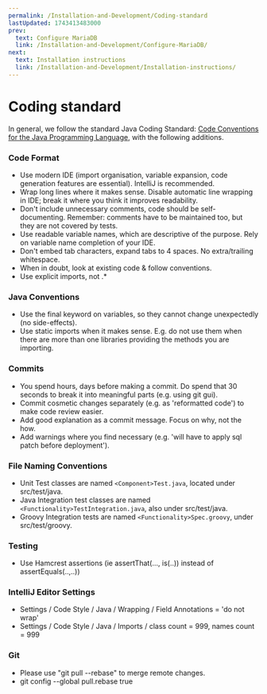 ```yaml
---
permalink: /Installation-and-Development/Coding-standard
lastUpdated: 1743413483000
prev:
  text: Configure MariaDB
  link: /Installation-and-Development/Configure-MariaDB/
next:
  text: Installation instructions
  link: /Installation-and-Development/Installation-instructions/
---
```


# Coding standard

In general, we follow the standard Java Coding Standard: [Code Conventions for the Java Programming Language](https://www.oracle.com/java/technologies/javase/codeconventions-contents.html), with the following additions.

### Code Format
* Use modern IDE (import organisation, variable expansion, code generation features are essential). IntelliJ is recommended.
* Wrap long lines where it makes sense. Disable automatic line wrapping in IDE; break it where you think it improves readability.
* Don't include unnecessary comments, code should be self-documenting. Remember: comments have to be maintained too, but they are not covered by tests.
* Use readable variable names, which are descriptive of the purpose. Rely on variable name completion of your IDE.
* Don't embed tab characters, expand tabs to 4 spaces. No extra/trailing whitespace.
* When in doubt, look at existing code & follow conventions.
* Use explicit imports, not .*

### Java Conventions
* Use the final keyword on variables, so they cannot change unexpectedly (no side-effects).
* Use static imports when it makes sense. E.g. do not use them when there are more than one libraries providing the methods you are importing.

### Commits
* You spend hours, days before making a commit. Do spend that 30 seconds to break it into meaningful parts (e.g. using git gui).
* Commit cosmetic changes separately (e.g. as 'reformatted code') to make code review easier.
* Add good explanation as a commit message. Focus on why, not the how.
* Add warnings where you find necessary (e.g. 'will have to apply sql patch before deployment').

### File Naming Conventions
* Unit Test classes are named `<Component>Test.java`, located under src/test/java.
* Java Integration test classes are named `<Functionality>TestIntegration.java`, also under src/test/java.
* Groovy Integration tests are named `<Functionality>Spec.groovy`, under src/test/groovy.

### Testing
* Use Hamcrest assertions (ie assertThat(..., is(..)) instead of assertEquals(..,..))

### IntelliJ Editor Settings
* Settings / Code Style / Java / Wrapping / Field Annotations = 'do not wrap'
* Settings / Code Style / Java / Imports / class count = 999, names count = 999

### Git

* Please use "git pull --rebase" to merge remote changes.
* git config --global pull.rebase true
